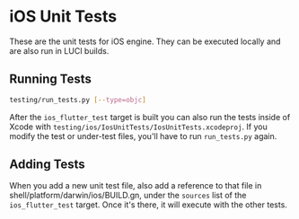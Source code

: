 # iOS Unit Tests

These are the unit tests for iOS engine.  They can be executed locally and are
also run in LUCI builds.

## Running Tests

```sh
testing/run_tests.py [--type=objc]
```

After the `ios_flutter_test` target is built you can also run the tests inside
of Xcode with `testing/ios/IosUnitTests/IosUnitTests.xcodeproj`. If you
modify the test or under-test files, you'll have to run `run_tests.py` again.

## Adding Tests

When you add a new unit test file, also add a reference to that file in
shell/platform/darwin/ios/BUILD.gn, under the `sources` list of the
`ios_flutter_test` target. Once it's there, it will execute with the other
tests.
